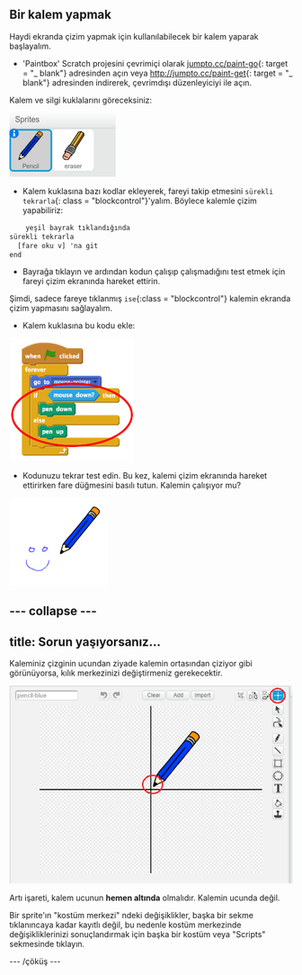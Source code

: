 ## Bir kalem yapmak

Haydi ekranda çizim yapmak için kullanılabilecek bir kalem yaparak başlayalım.

+ 'Paintbox' Scratch projesini çevrimiçi olarak [jumpto.cc/paint-go](http://jumpto.cc/paint-go){: target = "_ blank"} adresinden açın veya <http://jumpto.cc/paint-get>{: target = "_ blank"} adresinden indirerek, çevrimdışı düzenleyiciyi ile açın.

Kalem ve silgi kuklalarını göreceksiniz:

![ekran görüntüsü](images/paint-starter.png)

+ Kalem kuklasına bazı kodlar ekleyerek, fareyi takip etmesini `sürekli tekrarla`{: class = "blockcontrol"}'yalım. Böylece kalemle çizim yapabiliriz:

```blocks
    yeşil bayrak tıklandığında
sürekli tekrarla 
  [fare oku v] 'na git
end
```

+ Bayrağa tıklayın ve ardından kodun çalışıp çalışmadığını test etmek için fareyi çizim ekranında hareket ettirin.

Şimdi, sadece fareye tıklanmış `ise`{:class = "blockcontrol"} kalemin ekranda çizim yapmasını sağlayalım.

+ Kalem kuklasına bu kodu ekle:

![ekran görüntüsü](images/paint-pencil-draw-code.png)

+ Kodunuzu tekrar test edin. Bu kez, kalemi çizim ekranında hareket ettirirken fare düğmesini basılı tutun. Kalemin çalışıyor mu?

![ekran görüntüsü](images/paint-draw.png)

## \--- collapse \---

## title: Sorun yaşıyorsanız...

Kaleminiz çizginin ucundan ziyade kalemin ortasından çiziyor gibi görünüyorsa, kılık merkezinizi değiştirmeniz gerekecektir.

![Kostüm merkezi](images/costume-center.png)

Artı işareti, kalem ucunun **hemen altında** olmalıdır. Kalemin ucunda değil.

Bir sprite'ın "kostüm merkezi" ndeki değişiklikler, başka bir sekme tıklanıncaya kadar kayıtlı değil, bu nedenle kostüm merkezinde değişikliklerinizi sonuçlandırmak için başka bir kostüm veya "Scripts" sekmesinde tıklayın.

\--- /çöküş \---